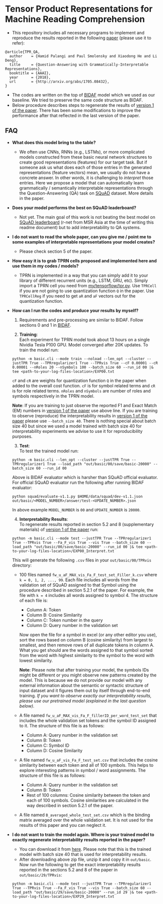 # Tensor Product Representations for Machine Reading Comprehension
- This repository includes all necessary programs to implement and reproduce the results reported in the following [paper](http://arxiv.org/abs/1705.08432) (please use it to refer):
```
@article{TPR_QA,
  author    = {Hamid Palangi and Paul Smolensky and Xiaodong He and Li Deng},
  title     = {Question-Answering with Grammatically-Interpretable Representations},
  booktitle = {AAAI},
  year      = {2018},
  url       = {http://arxiv.org/abs/1705.08432},
}
```
- The codes are written on the top of [BIDAF](https://github.com/allenai/bi-att-flow) model which we used as our baseline. We tried to preserve the same code structure as BIDAF.
- Below procedure describes steps to regenerate the results of [version 1 of the paper](https://arxiv.org/abs/1705.08432v1). There has been some modifications to improve the performance after that reflected in the last version of the paper. 

## FAQ
- **What does this model bring to the table?**
  - We often use CNNs, RNNs (e.g., LSTMs), or more complicated models constructed from these basic neural network structures to create good representations (features) for our target task. But if someone ask us what does each of those entries in the generated representations (feature vectors) mean, we usually do not have a concrete answer. In other words, it is challenging to *interpret* those entries. Here we propose a model that can automatically learn grammatically / semantically interpretable representations through the Question-Answering (QA) task on [SQuAD](https://rajpurkar.github.io/SQuAD-explorer/) dataset. More details in the paper. 

- **Does your model performs the best on SQuAD leaderboard?**
  - Not yet. The main goal of this work is not beating the best model on [SQuAD leaderboard](https://rajpurkar.github.io/SQuAD-explorer/) (r-net from MSR Asia at the time of writing this readme document) but to add interpretability to QA systems.

- **I do not want to read the whole paper, can you give me / point me to some examples of interpretable representations your model creates?**
  - Please check section 5 of the paper.
  
- **How easy it is to grab TPRN cells proposed and implemented here and use them in my codes / models?**
  - TPRN is implemented in a way that you can simply add it to your library of different recurrent units (e.g., LSTM, GRU, etc). Simply import a TPRN cell you need from [my/tensorflow/tpr.py](my/tensorflow/tpr.py). Use `TPRCell` if you are not going to use quantization function `Q` in the paper. Use `TPRCellReg` if you need to get `aR` and `aF` vectors out for the quantization function. 

- **How can I run the codes and produce your results by myself?**
  1. Requirements and pre-processing are similar to BIDAF. Follow sections 0 and 1 in [BIDAF](https://github.com/allenai/bi-att-flow). 
  
  2. **Training**:  
  Each experiment for TPRN model took about 13 hours on a single Nividia Tesla P100 GPU. Model converged after 20K updates. To train the model run:
  ```
  python -m basic.cli --mode train --noload --len_opt --cluster --justTPR True --TPRregularizer1 True --TPRvis True --cF 0.00001 --cR 0.00001 --nRoles 20 --nSymbols 100 --batch_size 60 --run_id 00 |& tee <path-to-your-log-files-location>/EXP00.txt
  ```
  `cF` and `cR` are weights for quantization function `Q` in the paper when added to the overall cost function. `cF` is for symbol related terms and `cR` is for role related terms. `nRoles` and `nSymbols` are number of roles and symbols respectively in the TPRN model.
  
    **Note**: If you are training to just observe the reported F1 and Exact Match (EM) numbers in [version 1 of the paper](https://arxiv.org/abs/1705.08432v1) use above line. If you are training to observe (reproduce) the interpretability results in [version 1 of the paper](https://arxiv.org/abs/1705.08432v1) please use `--batch_size 40`. There is nothing special about batch size 40 but since we used a model trained with batch size 40 for interpretability experiments we advise to use it for reproducibility purposes.
  
  3. **Test**:  
  To test the trained model run:
  ```
  python -m basic.cli --len_opt --cluster --justTPR True --TPRregularizer1 True --load_path "out/basic/00/save/basic-20000" --batch_size 60 --run_id 00
  ```
  Above is BIDAF evaluator which is harsher than SQuAD official evaluator. For official SQuAD evaluator run the following after running BIDAF evaluator:
  ```
  python squad/evaluate-v1.1.py $HOME/data/squad/dev-v1.1.json out/basic/<MODEL_NUMBER>/answer/test-<UPDATE_NUMBER>.json
  ```
  In above example `MODEL_NUMBER` is `00` and `UPDATE_NUMBER` is `20000`.
  
  4. **Interpretability Results**:  
  To regenerate results reported in section 5.2 and 8 (supplementary materials) of [version 1 of the paper](https://arxiv.org/abs/1705.08432v1) run:
  ```
  python -m basic.cli --mode test --justTPR True --TPRregularizer1 True --TPRvis True --Fa_F_vis True --vis True --batch_size 60 --load_path "out/basic/00/save/basic-20000" --run_id 00 |& tee <path-to-your-log-files-location>/EXP00_Interpret.txt
  ```
  This will generate the following `.csv` files in your `out/basic/00/TPRvis` directory: 
    - 100 files named `fw_u_aF_MAX_vis_Fa_F_test_set_Filler_k.csv` where `k = 0, 1, 2, ..., 99`. Each file includes all words from the validation set of SQuAD assigned to that Symbol using the procedure described in section 5.2.1 of the paper. For example, the file with `k = 4` includes all words assigned to symbol 4. The structure of each file is: 
      - Column A: Token
      - Column B: Cosine Similarity
      - Column C: Token number in the query
      - Column D: Query number in the validation set

      Now open the file for a symbol in excel (or any other editor you use), sort the rows based on column B (cosine similarity) from largest to smallest, and then remove rows of all duplicate tokens in column A. What you get should are the words assigned to that symbol sorted from the word with highest similarity to the symbol to the word with lowest similarity.  

      **Note**: Please note that after training your model, the symbols IDs might be different or you might observe new patterns created by the model. This is because we do not provide our model with any external information about the semantic or syntactic structure of input dataset and it figures them out by itself through end-to-end training. *If you want to observe exactly our interpretability results, please use our pretrained model (explained in the last question below)*.

   - A file named `fw_u_aF_MAX_vis_Fa_F_fillerID_per_word_test_set` that includes the whole validation set tokens and the symbol ID assigned to it. The structure of this file is as follows:
      - Column A: Query number in the validation set
      - Column B: Token
      - Column C: Symbol ID
      - Column D: Cosine Similarity
      
  - A file named `fw_u_aF_vis_Fa_F_test_set.csv` that includes the cosine similarity between each token and all of 100 symbols. This helps to explore interesting patterns in symbol / word assignments. The structure of this file is as follows:
      - Column A: Query number in the validation set
      - Column B: Token
      - Rest of 100 columns: Cosine similarity between the token and each of 100 symbols. Cosine similarities are calculated in the way described in section 5.2.1 of the paper.
      
  - A file named `B_averaged_whole_test_set.csv` which is the binding matrix averaged over the whole validation set. It is not used for the results of this paper and you can neglect it. 
      
- **I do not want to train the model again. Where is your trained model to exactly regenerate interpretability results reported in the paper?**
  - You can download it from [here](https://www.dropbox.com/s/a4j5ob40spgptr8/29.zip?dl=0). Please note that this is the trained model with batch size 40 that is used for interpretability results. 
  - After downloading above zip file, unzip it and copy it in `out/basic`. Now run the following to get the exact interpretability results reported in the sections 5.2 and 8 of the paper in `out/basic/29/TPRvis`:
  ```
  python -m basic.cli --mode test --justTPR True --TPRregularizer1 True --TPRvis True --Fa_F_vis True --vis True --batch_size 60 --load_path "out/basic/29/save/basic-20000" --run_id 29 |& tee <path-to-your-log-files-location>/EXP29_Interpret.txt
  ```
  
